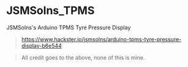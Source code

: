# JSMSolns_TPMS
JSMSolns's Arduino TPMS Tyre Pressure Display 
>https://www.hackster.io/jsmsolns/arduino-tpms-tyre-pressure-display-b6e544

>All credit goes to the above, none of this is mine.  




